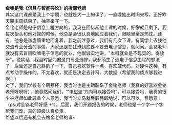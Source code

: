 **金铭是我《信息与智能导论》的授课老师**  
其实这门课都是我上个学期，也就是大一上的课了，一直没抽出时间来写，正好昨天期末周结束了，抽空来写一下。  
金铭老师是电子信息工程方向的，我现在回忆起他上课的时候，好像就只剩下，我每次抬头和他对视的时候，他总是会很认真地回应着我们，眼睛里全是热忱。还有，他总是谦虚慎重地回复着，我之前注意过，我们有几次下课，有同学上去找他交流专业分流的事情，大家还是在犹豫到底要不要去电子信息，就问问。金铭老师就没有去盲目吹嘘电子信息的就业，他很诚实地讲，"本科就业是不现实的，得读研"。说实话，我当时因为他这门专业选修，我都萌生了选电子信息工程的想法了，后面还是自己斟酌了一下，自己喜欢软件一点，喜欢敲代码，对硬件这种，有点考动手操作的，不太喜欢，就还是决定去计科、大数据（希望我的绩点够我进啊！）  
对了，我们学校有个萌芽杯，我当时也是主动联系了金铭老师（我真的好喜欢金铭老师呀呀呀），他竟然问我们，“'电磁波'方向可以接受吗”，可以接受吗，我真的很少被老师如此尊重个人意愿，我当时立马就屁颠屁颠地说，可以可以，我愿意！（ps:对金铭老师好感 +1）。后面，我们开题报告的时候，老师也是一个字一个字帮我们改，真的超级认真负责。  
希望以后还有机会去蹭金老师的课~  
